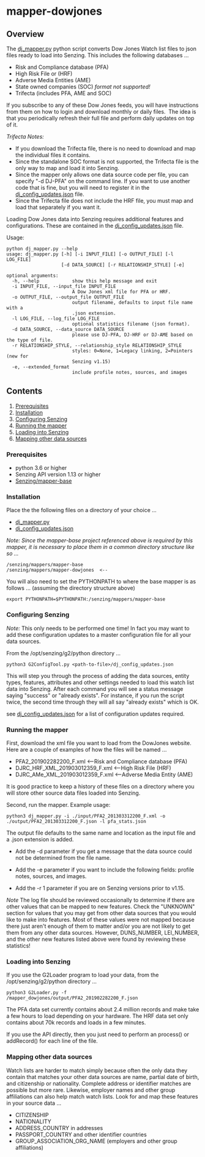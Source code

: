 # mapper-dowjones

## Overview

The [dj_mapper.py] python script converts Dow Jones Watch list files to json files ready to load into Senzing. This includes the following databases ...

- Risk and Compliance database (PFA)
- High Risk File or (HRF)
- Adverse Media Entities (AME)
- State owned companies (SOC) _format not supported!_
- Trifecta (includes PFA, AME and SOC)

If you subscribe to any of these Dow Jones feeds, you will have instructions from them on how to login and download monthly or daily files.  The idea is that you periodically refresh their full file and perform daily updates on top of it.

_Trifecta Notes:_

- If you download the Trifecta file, there is no need to download and map the individual files it contains.
- Since the standalone SOC format is not supported, the Trifecta file is the only way to map and load it into Senzing.
- Since the mapper only allows one data source code per file, you can specify "-d DJ-PFA" on the command line. If you want to use another code that is fine, but you will need to register it in the [dj_config_updates.json] file.
- Since the Trifecta file does not include the HRF file, you must map and load that separately if you want it.

Loading Dow Jones data into Senzing requires additional features and configurations. These are contained in the
[dj_config_updates.json] file.

Usage:

```console
python dj_mapper.py --help
usage: dj_mapper.py [-h] [-i INPUT_FILE] [-o OUTPUT_FILE] [-l LOG_FILE]
                    [-d DATA_SOURCE] [-r RELATIONSHIP_STYLE] [-e]

optional arguments:
  -h, --help            show this help message and exit
  -i INPUT_FILE, --input_file INPUT_FILE
                        A Dow Jones xml file for PFA or HRF.
  -o OUTPUT_FILE, --output_file OUTPUT_FILE
                        output filename, defaults to input file name with a
                        .json extension.
  -l LOG_FILE, --log_file LOG_FILE
                        optional statistics filename (json format).
  -d DATA_SOURCE, --data_source DATA_SOURCE
                        please use DJ-PFA, DJ-HRF or DJ-AME based on the type of file.
  -r RELATIONSHIP_STYLE, --relationship_style RELATIONSHIP_STYLE
                        styles: 0=None, 1=Legacy linking, 2=Pointers (new for
                        Senzing v1.15)
  -e, --extended_format
                        include profile notes, sources, and images
```

## Contents

1. [Prerequisites]
1. [Installation]
1. [Configuring Senzing]
1. [Running the mapper]
1. [Loading into Senzing]
1. [Mapping other data sources]

### Prerequisites

- python 3.6 or higher
- Senzing API version 1.13 or higher
- [Senzing/mapper-base]

### Installation

Place the the following files on a directory of your choice ...

- [dj_mapper.py]
- [dj_config_updates.json]

_Note: Since the mapper-base project referenced above is required by this mapper, it is necessary to place them in a common directory structure like so ..._

```Console
/senzing/mappers/mapper-base
/senzing/mappers/mapper-dowjones  <--
```

You will also need to set the PYTHONPATH to where the base mapper is as follows ... (assuming the directory structure above)

```Console
export PYTHONPATH=$PYTHONPATH:/senzing/mappers/mapper-base
```

### Configuring Senzing

_Note:_ This only needs to be performed one time! In fact you may want to add these configuration updates to a master configuration file for all your data sources.

From the /opt/senzing/g2/python directory ...

```console
python3 G2ConfigTool.py <path-to-file>/dj_config_updates.json
```

This will step you through the process of adding the data sources, entity types, features, attributes and other settings needed to load this watch list data into Senzing. After each command you will see a status message saying "success" or "already exists". For instance, if you run the script twice, the second time through they will all say "already exists" which is OK.

see [dj_config_updates.json] for a list of configuration updates required.

### Running the mapper

First, download the xml file you want to load from the DowJones website. Here are a couple of examples of how the files will be named ...

- PFA2_201902282200_F.xml <--Risk and Compliance database (PFA)
- DJRC_HRF_XML_201903012359_F.xml <--High Risk File (HRF)
- DJRC_AMe_XML_201903012359_F.xml <--Adverse Media Entity (AME)

It is good practice to keep a history of these files on a directory where you will store other source data files loaded into Senzing.

Second, run the mapper. Example usage:

```console
python3 dj_mapper.py -i ./input/PFA2_201303312200_F.xml -o ./output/PFA2_201303312200_F.json -l pfa_stats.json
```

The output file defaults to the same name and location as the input file and a .json extension is added.

- Add the -d parameter if you get a message that the data source could not be determined from the file name.

- Add the -e parameter if you want to include the following fields: profile notes, sources, and images.

- Add the -r 1 parameter if you are on Senzing versions prior to v1.15.

_Note_ The log file should be reviewed occasionally to determine if there are other values that can be mapped to new features. Check the "UNKNOWN" section for values that you may get from other data sources that you would like to make into features. Most of these values were not mapped because there just aren't enough of them to matter and/or you are not likely to get them from any other data sources. However, DUNS_NUMBER, LEI_NUMBER, and the other new features listed above were found by reviewing these statistics!

### Loading into Senzing

If you use the G2Loader program to load your data, from the /opt/senzing/g2/python directory ...

```console
python3 G2Loader.py -f /mapper_dowjones/output/PFA2_201902282200_F.json
```

The PFA data set currently contains about 2.4 million records and make take a few hours to load depending on your hardware. The HRF data set only contains about 70k records and loads in a few minutes.

If you use the API directly, then you just need to perform an process() or addRecord() for each line of the file.

### Mapping other data sources

Watch lists are harder to match simply because often the only data they contain that matches your other data sources are name, partial date of birth, and citizenship or nationality. Complete address or identifier matches are possible but more rare. Likewise, employer names and other group affiliations can also help match watch lists. Look for and map these features in your source data ...

- CITIZENSHIP
- NATIONALITY
- ADDRESS_COUNTRY in addresses
- PASSPORT_COUNTRY and other identifier countries
- GROUP_ASSOCIATION_ORG_NAME (employers and other group affiliations)

[Configuring Senzing]: #configuring-senzing
[dj_config_updates.json]: dj_config_updates.json
[dj_mapper.py]: dj_mapper.py
[Installation]: #installation
[Loading into Senzing]: #loading-into-senzing
[Mapping other data sources]: #mapping-other-data-sources
[Prerequisites]: #prerequisites
[Running the mapper]: #running-the-mapper
[Senzing/mapper-base]: https://github.com/Senzing/mapper-base
